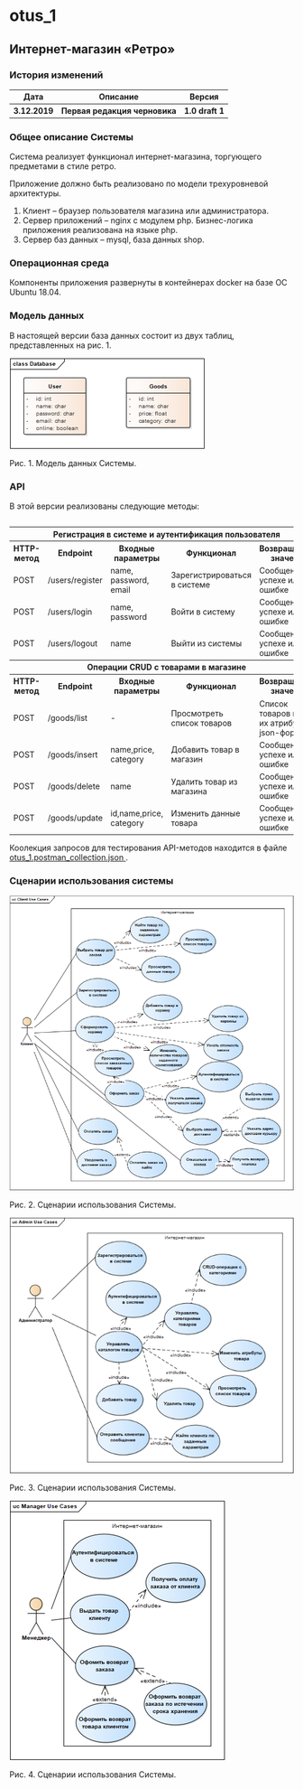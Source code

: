 # otus_1
<h2>Интернет-магазин «Ретро»</h2>
<h3>История изменений</h3>
<table>
  <tr>
    <th> Дата</th><th> Описание</th><th>	Версия</th>
  </tr>
  <tr>
    <th>3.12.2019</th><th> 	Первая редакция черновика</th><th> 	1.0 draft 1</th>
  </tr>
 <table>
<h3>Общее описание Системы</h3>
   <p>Система реализует функционал интернет-магазина, торгующего предметами в стиле ретро.</p>
   <p>Приложение должно быть реализовано по модели трехуровневой архитектуры.</p>
   <p>
     <ol>
       <li>Клиент – браузер пользователя магазина или администратора.</li>
       <li>Сервер приложений – nginx с модулем php. Бизнес-логика приложения реализована на языке php.</li>
        <li>Сервер баз данных – mysql, база данных shop.</li>
   </ol>
   </p>
<h3>Операционная среда</h3>
   <p>Компоненты приложения развернуты в контейнерах docker на базе ОС Ubuntu 18.04.</p>
  <h3>Модель данных</h3>
  <p>В настоящей версии база данных состоит из двух таблиц, представленных на рис. 1.</p>

![Image alt](https://github.com/elenabenken/otus1/raw/master/Database.png)
  <div>Рис. 1. Модель данных Системы.</div>
  
  <h3>API</h3>
  В этой версии реализованы следующие методы:
  <table>
  <tr>
    <th colspan="5">Регистрация в системе и аутентификация пользователя</th>
  </tr>
  <tr> 
    <th>HTTP-метод</th> <th>Endpoint</th> <th>Входные параметры</th> <th>Функционал</th> <th>Возвращаемое значение</th> 
  </tr>
  <tr> 
    <td>POST</td>  <td>/users/register</td> <td>name, password, email</td> <td>Зарегистрироваться в системе</td> <td>Сообщение об успехе или ошибке</td>
  </tr>
  <tr> 
    <td>POST</td>  <td>/users/login</td> <td>name, password</td> <td>Войти в систему</td><td>Сообщение об успехе или ошибке</td>
  </tr>
  <tr> 
    <td>POST</td>  <td>/users/logout</td> <td>name</td> <td>Выйти из системы</td><td>Сообщение об успехе или ошибке</td>
  </tr>
  <tr>
    <th colspan="5">Операции CRUD с товарами в магазине</th>
  </tr>
    <tr> 
      <th>HTTP-метод</th> <th>Endpoint</th> <th>Входные параметры</th> <th>Функционал</th> <th>Возвращаемое значение</th>
  </tr>
  <tr> 
    <td>POST</td>  <td>/goods/list</td> <td> - </td> <td>Просмотреть список товаров</td> <td>Список товаров и всех их атрибутов в json-формате</td></tr>
  <tr> 
    <td>POST</td>  <td>/goods/insert</td> <td>name,price, category</td> <td>Добавить товар в магазин</td> <td>Сообщение об успехе или ошибке</td>
  </tr>
  <tr> 
    <td>POST</td>  <td>/goods/delete</td> <td>name</td> <td>Удалить товар из магазина</td> <td>Сообщение об успехе или ошибке</td> 
  </tr>
  <tr> 
    <td>POST</td>  <td>/goods/update</td> <td>id,name,price, category</td> <td>Изменить данные товара</td> <td>Сообщение об успехе или ошибке</td> 
  </tr>
  </table>
   <div>
  Коолекция запросов для тестирования API-методов находится в файле <a href="https://github.com/elenabenken/otus1/blob/master/otus_1.postman_collection.json">otus_1.postman_collection.json </a>.
    </div>
  <h3>Сценарии использования системы</h3>
  
  ![Image alt](https://github.com/elenabenken/otus1/raw/master/pictures/Client_Use_cases.png)
  
   <div>Рис. 2. Сценарии использования Системы.</div>
   
   ![Image alt](https://github.com/elenabenken/otus1/raw/master/pictures/Admin_Use_cases.png)
  
   <div>Рис. 3. Сценарии использования Системы.</div>
   
  ![Image alt](https://github.com/elenabenken/otus1/raw/master/pictures/Manager_Use_cases.png)
  
   <div>Рис. 4. Сценарии использования Системы.</div>
